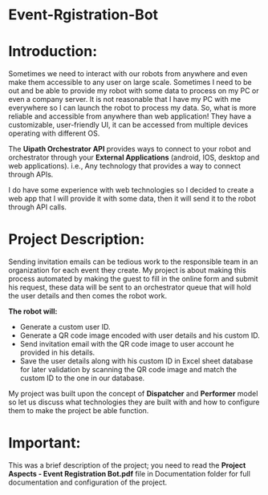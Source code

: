 # Event-Rgistration-Bot

# Introduction:

Sometimes we need to interact with our robots from anywhere and even make them accessible to any user on large scale. Sometimes I need to be out and be able to provide my robot with some data to process on my PC or even a company server. It is not reasonable that I have my PC with me everywhere so I can launch the robot to process my data. So, what is more reliable and accessible from anywhere than web application! They have a customizable, user-friendly UI, it can be accessed from multiple devices operating with different OS.

The **Uipath Orchestrator API** provides ways to connect to your robot and orchestrator through your **External Applications** (android, IOS, desktop and web applications). i.e., Any technology that provides a way to connect through APIs.

I do have some experience with web technologies so I decided to create a web app that I will provide it with some data, then it will send it to the robot through API calls.

# Project Description:

Sending invitation emails can be tedious work to the responsible team in an organization for each event they create. My project is about making this process automated by making the guest to fill in the online form and submit his request, these data will be sent to an orchestrator queue that will hold the user details and then comes the robot work.

**The robot will:**

-   Generate a custom user ID.
-   Generate a QR code image encoded with user details and his custom ID.
-   Send invitation email with the QR code image to user account he provided in his details.
-   Save the user details along with his custom ID in Excel sheet database for later validation by scanning the QR code image and match the custom ID to the one in our database.

My project was built upon the concept of **Dispatcher** and **Performer** model so let us discuss what technologies they are built with and how to configure them to make the project be able function.

# **Important**:

This was a brief description of the project; you need to read the **Project Aspects - Event Registration Bot.pdf** file in Documentation folder for full documentation and configuration of the project.

